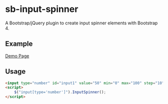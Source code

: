 # sb-input-spinner

A Bootstrap/jQuery plugin to create input spinner elements with Bootstrap 4.

## Example

[Demo Page](http://shaack.com/projekte/sb-input-spinner/)

## Usage

```html
<input type="number" id="input1" value="50" min="0" max="100" step="10"/>
<script>
    $("input[type='number']").InputSpinner();
</script>
```

